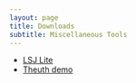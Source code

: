 ```yaml
---
layout: page
title: Downloads
subtitle: Miscellaneous Tools
---
```


- [LSJ Lite](lsj/lsjlite.md)
- [Theuth demo](theuth/theuth.md)
